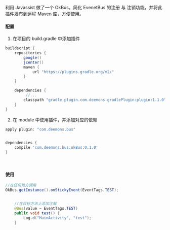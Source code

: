 利用 Javassist 做了一个 OkBus。简化 EvenetBus 的注册 与 注销功能，并将此插件发布到远程 Maven 库，方便使用。
<br>
#### 配置
1. 在项目的 build.gradle 中添加插件
```groovy
buildscript {
    repositories {
        google()
        jcenter()
        maven {
            url "https://plugins.gradle.org/m2/"
        }
    }

    dependencies {
         //...
        classpath "gradle.plugin.com.deemons.gradlePlugin:plugin:1.1.0"
    }
}

```

2. 在 module 中使用插件，并添加对应的依赖
```groovy
apply plugin: "com.deemons.bus"


dependencies {
    compile 'com.deemons.bus:okBus:0.1.0'
}

```
<br>

#### 使用
```java
//在任何地方调用
OkBus.getInstance().onStickyEvent(EventTags.TEST);


    //在目标方法上添加注解
    @Bus(value = EventTags.TEST)
    public void test() {
        Log.d("MainActivity", "test");
    }
```
